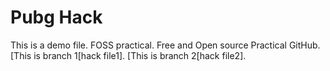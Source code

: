 # Pubg Hack
This is a demo file. FOSS practical.
Free and Open source Practical GitHub.
[This is branch 1[hack file1].
[This is branch 2[hack file2].
